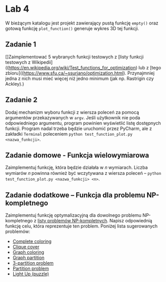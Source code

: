 # Lab 4

W bieżącym katalogu jest projekt zawierający pustą funkcję `empty()` oraz gotową funkcję `plot_function()` generuje wykres 3D tej funkcji. 

## Zadanie 1

[]Zaimplementować 5 wybranych funkcji testowych z [listy funkcji testowych z Wikipedii]((https://en.wikipedia.org/wiki/Test_functions_for_optimization) lub z [tego zbioru]((https://www.sfu.ca/~ssurjano/optimization.html). Przynajmniej jedna z nich musi mieć więcej niż jedno minimum (jak np. Rastrigin czy Ackley).)

## Zadanie 2
Dodaj mechanizm wyboru funkcji z wiersza poleceń za pomocą argumentów przekazywanych w `argv`. Jeśli użytkownik nie poda odpowiedniego argumentu, program powinien wyświetlić listę dostępnych funkcji. Program nadal trzeba będzie uruchomić przez PyCharm, ale z zakładki `Terminal` poleceniem `python test_function_plot.py <nazwa_funkcji>`.

## Zadanie domowe - Funkcja wielowymiarowa
Zaimplementuj funkcję, która będzie działała w 𝑛 wymiarach. Liczba wymiarów 𝑛 powinna również być wczytywana z wiersza poleceń – `python test_function_plot.py <nazwa_funkcji> <n>`.

## Zadanie dodatkowe – Funkcja dla problemu NP-kompletnego
Zaimplementuj funkcję optymalizacyjną dla dowolnego problemu NP-kompletnego z [listy problemów NP-kompletnych](https://en.wikipedia.org/wiki/List_of_NP-complete_problems). Napisz odpowiednią funkcję celu, która reprezentuje ten problem. Poniżej lista sugerowanych problemów:
* [Complete coloring](https://en.wikipedia.org/wiki/Complete_coloring)
* [Clique cover](https://en.wikipedia.org/wiki/Clique_cover)
* [Graph coloring](https://en.wikipedia.org/wiki/Graph_coloring)
* [Graph partition](https://en.wikipedia.org/wiki/Graph_partition)
* [3-partition problem](https://en.wikipedia.org/wiki/3-partition_problem)
* [Partition problem](https://en.wikipedia.org/wiki/Partition_problem)
* [Light Up (puzzle)](https://en.wikipedia.org/wiki/Light_Up_(puzzle))
